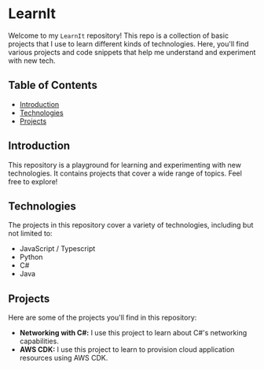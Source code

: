 # LearnIt

Welcome to my `LearnIt` repository! This repo is a collection of basic projects that I use to learn different kinds of technologies. Here, you'll find various projects and code snippets that help me understand and experiment with new tech.

## Table of Contents

- [Introduction](#introduction)
- [Technologies](#technologies)
- [Projects](#projects)

## Introduction

This repository is a playground for learning and experimenting with new technologies. It contains projects that cover a wide range of topics. Feel free to explore!

## Technologies

The projects in this repository cover a variety of technologies, including but not limited to:

- JavaScript / Typescript
- Python
- C#
- Java

## Projects

Here are some of the projects you'll find in this repository:

- **Networking with C#:** I use this project to learn about C#'s networking capabilities.
- **AWS CDK:** I use this project to learn to provision cloud application resources using AWS CDK.

